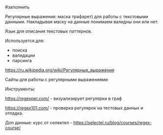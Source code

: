 #заполнить

Регулярные выражения: маска трафарет) для работы с текстовыми данными.  Накладывая маску на данные понимаем валидны они или нет.

Язык для описания текстовых паттернов.

Используется для:
- поиска
- валидации
- парсинга

https://ru.wikipedia.org/wiki/Регулярные_выражения

Сайты для работы с регулярными выражениями 


Инструменты:

https://regexper.com/  - визуализирует регулярки в граф

https://regex101.com/ - проверка регулярок на тестовых данных и отладка.


Доп данные:
курс от селектел - https://selectel.ru/blog/courses/regex-course/